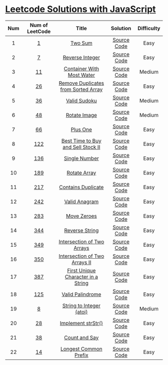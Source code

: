 # [Leetcode Solutions with JavaScript](https://leetcode-cn.com/)


Num|Num of LeetCode|Title|Solution|Difficulty
:----:|:----:|:---:|:------:|:--------:
1|[1](https://leetcode-cn.com/problems/two-sum/description/)|[Two Sum](https://leetcode-cn.com/problems/two-sum/description/)|[Source Code](./Algorithms/Two%20Sum/two-sum-1.js)|Easy
2|[7](https://leetcode-cn.com/problems/reverse-integer/description/)|[Reverse Integer](https://leetcode-cn.com/problems/reverse-integer/description/)|[Source Code](./Algorithms/Reverse%20Integer/reverse-integer-1.js)|Easy
3|[11](https://leetcode-cn.com/problems/container-with-most-water/)|[Container With Most Water](https://leetcode-cn.com/problems/container-with-most-water/)|[Source Code](./Algorithms/Container%20With%20Most%20Water/container-with-most-water-1.js)|Medium
4|[26](https://leetcode-cn.com/problems/remove-duplicates-from-sorted-array/)|[Remove Duplicates from Sorted Array](https://leetcode-cn.com/problems/remove-duplicates-from-sorted-array/)|[Source Code](./Algorithms/Remove%20Duplicates%20from%20Sorted%20Array/remove-duplicatesdfrom-sorted-array-1.js)|Easy
5|[36](https://leetcode-cn.com/problems/valid-sudoku/)|[Valid Sudoku](https://leetcode-cn.com/problems/valid-sudoku/)|[Source Code](./Algorithms/Valid%20Sudoku/valid-sudoku-1.js)|Medium
6|[48](https://leetcode-cn.com/problems/rotate-image/)|[Rotate Image](https://leetcode-cn.com/problems/rotate-image/)|[Source Code](./Algorithms/Rotate%20Image/rotate-image-1.js)|Medium
7|[66](https://leetcode-cn.com/problems/plus-one/)|[Plus One](https://leetcode-cn.com/problems/plus-one/)|[Source Code](./Algorithms/Plus%20One/plus-one-1.js)|Easy
8|[122](https://leetcode-cn.com/problems/best-time-to-buy-and-sell-stock-ii/)|[Best Time to Buy and Sell Stock II](https://leetcode-cn.com/problems/best-time-to-buy-and-sell-stock-ii/)|[Source Code](./Algorithms/Best%20Time%20to%20Buy%20and%20Sell%20Stock%20II/best-time-to-buy-and-sell-stock-ii-1.js)|Easy
9|[136](https://leetcode-cn.com/problems/single-number/)|[Single Number](https://leetcode-cn.com/problems/single-number/)|[Source Code](./Algorithms/Single%20Number/single-number-1.js)|Easy
10|[189](https://leetcode-cn.com/problems/rotate-array/)|[Rotate Array](https://leetcode-cn.com/problems/rotate-array/)|[Source Code](./Algorithms/Rotate%20Array/rotate-array-1.js)|Easy
11|[217](https://leetcode-cn.com/problems/contains-duplicate/)|[Contains Duplicate](https://leetcode-cn.com/problems/contains-duplicate/)|[Source Code](./Algorithms/Contains%20Duplicate/contains-duplicate-1.js)|Easy
12|[242](https://leetcode-cn.com/problems/valid-anagram/)|[Valid Anagram](https://leetcode-cn.com/problems/valid-anagram/)|[Source Code](./Algorithms/Valid%20Anagram/valid-anagram-1.js)|Easy
13|[283](https://leetcode-cn.com/problems/move-zeroes/)|[Move Zeroes](https://leetcode-cn.com/problems/move-zeroes/)|[Source Code](./Algorithms/Move%20Zeroes/move-zeroes-1.js)|Easy
14|[344](https://leetcode-cn.com/problems/reverse-string/)|[Reverse String](https://leetcode-cn.com/problems/reverse-string/)|[Source Code](./Algorithms/Reverse%20String/reverse-string-1.js)|Easy
15|[349](https://leetcode-cn.com/problems/intersection-of-two-arrays/)|[Intersection of Two Arrays](https://leetcode-cn.com/problems/intersection-of-two-arrays/)|[Source Code](./Algorithms/Intersection%20of%20Two%20Arrays/intersection-of-two-arrays-1.js)|Easy
16|[350](https://leetcode-cn.com/problems/intersection-of-two-arrays-ii/)|[Intersection of Two Arrays II](https://leetcode-cn.com/problems/intersection-of-two-arrays-ii/)|[Source Code](./Algorithms/Intersection%20of%20Two%20Arrays%20II/intersection-of-two-arrays-ii-1.js)|Easy
17|[387](https://leetcode-cn.com/problems/first-unique-character-in-a-string/)|[First Unique Character in a String](https://leetcode-cn.com/problems/first-unique-character-in-a-string/)|[Source Code](./Algorithms/First%20Unique%20Character%20in%20a%20String/first-unique-character-in-a-string-1.js)|Easy
18|[125](https://leetcode-cn.com/problems/valid-palindrome/)|[Valid Palindrome](https://leetcode-cn.com/problems/valid-palindrome/)|[Source Code](./Algorithms/Valid%20Palindrome/valid-palindrome-1.js)|Easy
19|[8](https://leetcode-cn.com/problems/string-to-integer-atoi/)|[String to Integer (atoi)](https://leetcode-cn.com/problems/string-to-integer-atoi/)|[Source Code](./Algorithms/String%20to%20Integer%20(atoi)/string-to-integer-atoi-1.js)|Medium
20|[28](https://leetcode-cn.com/problems/implement-strstr/)|[Implement strStr()](https://leetcode-cn.com/problems/implement-strstr/)|[Source Code](./Algorithms/Implement%20strStr/implement-strstr-1.js)|Easy
21|[38](https://leetcode-cn.com/problems/count-and-say/)|[Count and Say](https://leetcode-cn.com/problems/count-and-say/)|[Source Code](./Algorithms/Count%20and%20Say/count-and-say-1.js)|Easy
22|[14](https://leetcode-cn.com/problems/longest-common-prefix/)|[Longest Common Prefix](https://leetcode-cn.com/problems/longest-common-prefix/)|[Source Code](./Algorithms/Longest%20Common%20Prefix/longest-common-prefix-1.js)|Easy